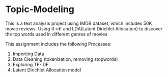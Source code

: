 # Topic-Modeling
This is a text analysis project using IMDB dataset, which includes 50K movie reviews. Using tf-idf and LDA(Latent Dirichlet Allocation) to discover the top words used in different genres of movies

This assignment includes the following Processes:
1. Importing Data
2. Data Cleaning (tokenization, removing stopwords)
3. Exploring TF-IDF
4. Latent Dirichlet Allocation model
